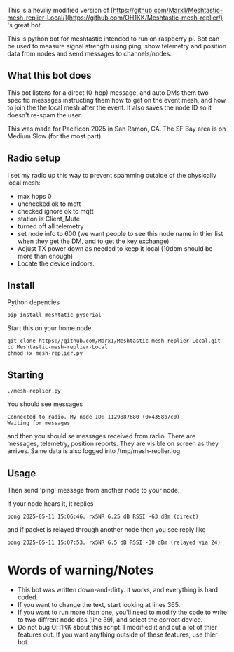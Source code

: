This is a heviliy modified version of [https://github.com/Marx1/Meshtastic-mesh-replier-Local/](https://github.com/OH1KK/Meshtastic-mesh-replier/) 's great bot. 


This is python bot for meshtastic intended to run on raspberry pi. Bot can be used to measure signal strength using ping, show telemetry and position data from nodes and send messages to channels/nodes.

## What this bot does

This bot listens for a direct (0-hop) message, and auto DMs them two specific messages instructing them how to get on the event mesh, and how to join the the local mesh after the event. It also saves the node ID so it doesn't re-spam the user.

This was made for Pacificon 2025 in San Ramon, CA. The SF Bay area is on Medium Slow (for the most part)

## Radio setup
I set my radio up this way to prevent spamming outaide of the physically local mesh:

- max hops 0
- unchecked ok to mqtt
- checked ignore ok to mqtt
- station is Client_Mute
- turned off all telemetry
- set node info to 600 (we want people to see this node name in thier list when they get the DM, and to get the key exchange)
- Adjust TX power down as needed to keep it local (10dbm should be more than enough)
- Locate the device indoors.


## Install

Python depencies
````
pip install meshtatic pyserial
````

Start this on your home node.

```
git clone https://github.com/Marx1/Meshtastic-mesh-replier-Local.git
cd Meshtastic-mesh-replier-Local
chmod +x mesh-replier.py
```

## Starting

```
./mesh-replier.py
```

You should see messages

```
Connected to radio. My node ID: 1129887680 (0x4358b7c0)
Waiting for messages
```

and then you should se messages received from radio. There are messages, telemetry, position reports. They are visible on screen as they arrives. Same data is also logged into /tmp/mesh-replier.log

## Usage

Then send 'ping' message from another node to your node.

If your node hears it, it replies

```
pong 2025-05-11 15:06:46. rxSNR 6.25 dB RSSI -63 dBm (direct)
```

and if packet is relayed through another node then you see reply like

```
pong 2025-05-11 15:07:53. rxSNR 6.5 dB RSSI -30 dBm (relayed via 24)
```

# Words of warning/Notes

- This bot was written down-and-dirty. it works, and everything is hard coded. 
- If you want to change the text, start looking  at lines 365. 
- If you want to run more than one, you'll need to modify the code to write to two diffrent node dbs (line 39), and select the correct device.
- Do not bug OH1KK about this script. I modified it and cut a lot of thier features out. If you want anything outside of these features, use thier bot.

